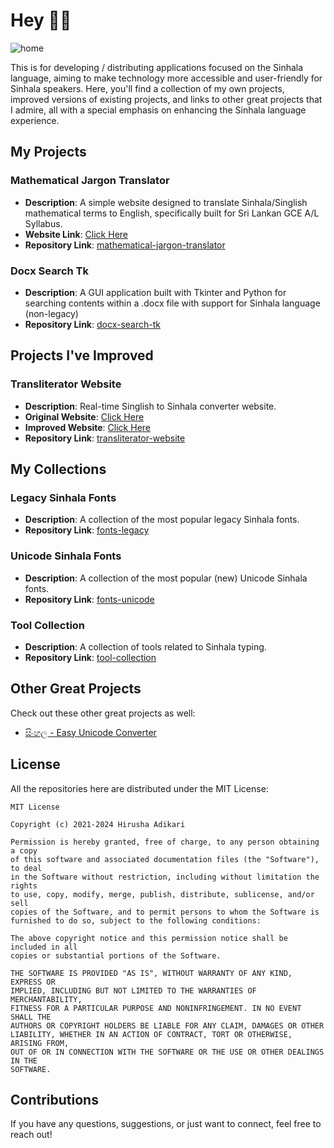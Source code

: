 # Hey 🙋‍♂️

![home](https://github.com/user-attachments/assets/2a155c3c-b278-4f2a-8a85-7a3f524d3f5e)

This is for developing / distributing applications focused on the Sinhala language, aiming to make technology more accessible and user-friendly for Sinhala speakers. Here, you'll find a collection of my own projects, improved versions of existing projects, and links to other great projects that I admire, all with a special emphasis on enhancing the Sinhala language experience.

## My Projects

### Mathematical Jargon Translator
- **Description**: A simple website designed to translate Sinhala/Singlish mathematical terms to English, specifically built for Sri Lankan GCE A/L Syllabus.
- **Website Link**: [Click Here](https://sinhala-typing.github.io/mathematical-jargon-translator/)
- **Repository Link**: [mathematical-jargon-translator](https://github.com/Sinhala-Typing/mathematics-translator)


### Docx Search Tk
- **Description**: A GUI application built with Tkinter and Python for searching contents within a .docx file with support for Sinhala language (non-legacy)
- **Repository Link**: [docx-search-tk](https://github.com/Sinhala-Typing/docx-search-tk)


## Projects I've Improved

### Transliterator Website
- **Description**: Real-time Singlish to Sinhala converter website.
- **Original Website**: [Click Here](https://ucsc.cmb.ac.lk/ltrl/services/feconverter/t1.html)
- **Improved Website**: [Click Here](https://sinhala-typing.github.io/transliterator-website/)
- **Repository Link**: [transliterator-website](https://github.com/Sinhala-Typing/transliterator-website)

## My Collections

### Legacy Sinhala Fonts
- **Description**: A collection of the most popular legacy Sinhala fonts.
- **Repository Link**: [fonts-legacy](https://github.com/Sinhala-Typing/fonts-legacy)

### Unicode Sinhala Fonts
- **Description**: A collection of the most popular (new) Unicode Sinhala fonts.
- **Repository Link**: [fonts-unicode](https://github.com/Sinhala-Typing/fonts-unicode)

### Tool Collection
- **Description**: A collection of tools related to Sinhala typing.
- **Repository Link**: [tool-collection](https://github.com/Sinhala-Typing/tool-collection)

## Other Great Projects

Check out these other great projects as well:

- [සිංහල - Easy Unicode Converter](https://www.easysinhalaunicode.com/)

## License

All the repositories here are distributed under the MIT License:

```
MIT License

Copyright (c) 2021-2024 Hirusha Adikari

Permission is hereby granted, free of charge, to any person obtaining a copy
of this software and associated documentation files (the "Software"), to deal
in the Software without restriction, including without limitation the rights
to use, copy, modify, merge, publish, distribute, sublicense, and/or sell
copies of the Software, and to permit persons to whom the Software is
furnished to do so, subject to the following conditions:

The above copyright notice and this permission notice shall be included in all
copies or substantial portions of the Software.

THE SOFTWARE IS PROVIDED "AS IS", WITHOUT WARRANTY OF ANY KIND, EXPRESS OR
IMPLIED, INCLUDING BUT NOT LIMITED TO THE WARRANTIES OF MERCHANTABILITY,
FITNESS FOR A PARTICULAR PURPOSE AND NONINFRINGEMENT. IN NO EVENT SHALL THE
AUTHORS OR COPYRIGHT HOLDERS BE LIABLE FOR ANY CLAIM, DAMAGES OR OTHER
LIABILITY, WHETHER IN AN ACTION OF CONTRACT, TORT OR OTHERWISE, ARISING FROM,
OUT OF OR IN CONNECTION WITH THE SOFTWARE OR THE USE OR OTHER DEALINGS IN THE
SOFTWARE.
```

## Contributions

If you have any questions, suggestions, or just want to connect, feel free to reach out!

